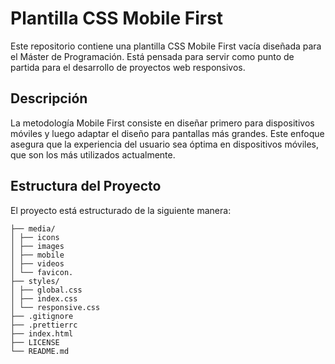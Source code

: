 # Plantilla CSS Mobile First

Este repositorio contiene una plantilla CSS Mobile First vacía diseñada para el Máster de Programación. Está pensada para servir como punto de partida para el desarrollo de proyectos web responsivos.

## Descripción

La metodología Mobile First consiste en diseñar primero para dispositivos móviles y luego adaptar el diseño para pantallas más grandes. Este enfoque asegura que la experiencia del usuario sea óptima en dispositivos móviles, que son los más utilizados actualmente.

## Estructura del Proyecto

El proyecto está estructurado de la siguiente manera:

```
├── media/
│ ├── icons
│ ├── images
│ ├── mobile
│ ├── videos
│ └── favicon.
├── styles/
│ ├── global.css
│ ├── index.css
│ └── responsive.css
├── .gitignore
├── .prettierrc
├── index.html
├── LICENSE
└── README.md
```
